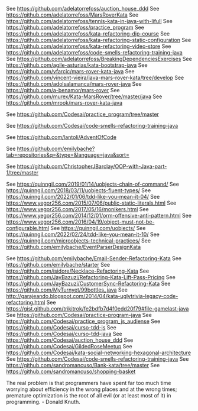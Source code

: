 See https://github.com/adelatorrefoss/auction_house_ddd
See https://github.com/adelatorrefoss/MarsRoverKata
See https://github.com/adelatorrefoss/tennis-kata-in-java-with-lifull
See https://github.com/adelatorrefoss/practice_program
See https://github.com/adelatorrefoss/kata-refactoring-dip-course
See https://github.com/adelatorrefoss/kata-refactoring-static-configuration
See https://github.com/adelatorrefoss/kata-refactoring-video-store
See https://github.com/adelatorrefoss/code-smells-refactoring-training-java
See https://github.com/adelatorrefoss/BreakingDependenciesExercises
See https://github.com/agile-asturias/kata-bootstrap-java
See https://github.com/vfarcic/mars-rover-kata-java
See https://github.com/vincent-vieira/java-mars-rover-kata/tree/develop
See https://github.com/adolsalamanca/mars-rover-java
See https://github.com/a-benamor/mars-rover
See https://github.com/murex/Kata-MarsRover/tree/master/java
See https://github.com/mrook/mars-rover-kata-java

See https://github.com/Codesai/practice_program/tree/master

See https://github.com/Codesai/code-smells-refactoring-training-java

See https://github.com/lantoli/AdventOfCode

See https://github.com/emilybache?tab=repositories&q=&type=&language=java&sort=

See https://github.com/ChristopherJBarclay/OOP-with-Java-part-1/tree/master

See https://quinngil.com/2019/01/14/uobjects-chain-of-command/
See https://quinngil.com/2018/03/11/uobjects-fluent-types/
See https://quinngil.com/2022/01/06/tdd-like-you-mean-it-04/
See https://www.yegor256.com/2015/07/06/public-static-literals.html
See https://www.yegor256.com/2017/05/16/monikers.html
See https://www.yegor256.com/2014/12/01/orm-offensive-anti-pattern.html
See https://www.yegor256.com/2016/04/19/object-must-not-be-configurable.html
See https://quinngil.com/uobjects/
See https://quinngil.com/2022/02/24/tdd-like-you-mean-it-10/
See https://quinngil.com/microobjects-technical-practices/
See https://github.com/emilybache/EventParserDesignKata

See https://github.com/emilybache/Email-Sender-Refactoring-Kata
See https://github.com/emilybache/starter
See https://github.com/isidore/Necklace-Refactoring-Kata
See https://github.com/JayBazuzi/Refactoring-Kata-Lift-Pass-Pricing
See https://github.com/JayBazuzi/CustomerSync-Refactoring-Kata
See https://github.com/MyTurnyet/99bottles_java
See http://garajeando.blogspot.com/2014/04/kata-uglytrivia-legacy-code-refactoring.html
See https://gist.github.com/trikitrok/fe2bdfb7d4f0edd20f79#file-gamelast-java
See https://github.com/Codesai/practice-program-java
See https://github.com/Codesai/practice_program_js_audiense
See https://github.com/Codesai/curso-tdd-js
See https://github.com/Codesai/curso-tdd-java
See https://github.com/Codesai/auction_house_ddd
See https://github.com/Codesai/GildedRoseMeetup
See https://github.com/Codesai/kata-social-networking-hexagonal-architecture
See https://github.com/Codesai/code-smells-refactoring-training-java
See https://github.com/sandromancuso/Bank-kata/tree/master
See https://github.com/sandromancuso/shopping-basket

The real problem is that programmers have spent far too much time worrying about efficiency in the wrong places and at the wrong times; premature optimization is the root of all evil (or at least most of it) in programming. - Donald Knuth.